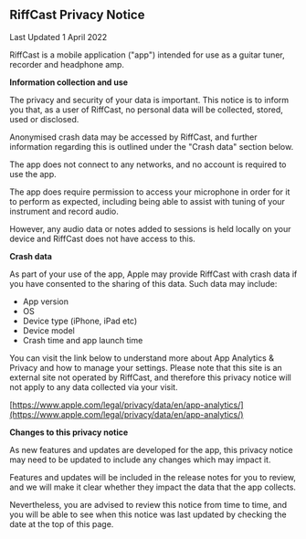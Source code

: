 ## RiffCast Privacy Notice

Last Updated 1 April 2022

RiffCast is a mobile application (&quot;app&quot;) intended for use as a guitar tuner, recorder and headphone amp.

**Information collection and use**

The privacy and security of your data is important. This notice is to inform you that, as a user of RiffCast, no personal data will be collected, stored, used or disclosed.

Anonymised crash data may be accessed by RiffCast, and further information regarding this is outlined under the &quot;Crash data&quot; section below.

The app does not connect to any networks, and no account is required to use the app.

The app does require permission to access your microphone in order for it to perform as expected, including being able to assist with tuning of your instrument and record audio.

However, any audio data or notes added to sessions is held locally on your device and RiffCast does not have access to this.

**Crash data**

As part of your use of the app, Apple may provide RiffCast with crash data if you have consented to the sharing of this data. Such data may include:

- App version
- OS
- Device type (iPhone, iPad etc)
- Device model
- Crash time and app launch time

You can visit the link below to understand more about App Analytics &amp; Privacy and how to manage your settings. Please note that this site is an external site not operated by RiffCast, and therefore this privacy notice will not apply to any data collected via your visit.

[https://www.apple.com/legal/privacy/data/en/app-analytics/](https://www.apple.com/legal/privacy/data/en/app-analytics/)

**Changes to this privacy notice**

As new features and updates are developed for the app, this privacy notice may need to be updated to include any changes which may impact it.

Features and updates will be included in the release notes for you to review, and we will make it clear whether they impact the data that the app collects.

Nevertheless, you are advised to review this notice from time to time, and you will be able to see when this notice was last updated by checking the date at the top of this page.
